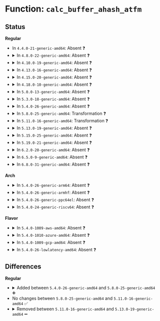 # Function: <code>calc_buffer_ahash_atfm</code>

## Status
<b>Regular</b>
<ul>
<li>
In <code>4.4.0-21-generic-amd64</code>: Absent ❓
</li>
<li>
<details>
<summary>In <code>4.8.0-22-generic-amd64</code>: Absent ❓</summary>

```json
{
  "name": "calc_buffer_ahash_atfm",
  "collision_type": "Unique Static",
  "inline_type": "Full",
  "funcs": [
    {
      "addr": 18446744071582861592,
      "name": "calc_buffer_ahash_atfm",
      "external": false,
      "loc": "security/integrity/ima/ima_crypto.c:522",
      "file": "security/integrity/ima/ima_crypto.c",
      "inline": "not declared, inlined",
      "caller_inline": [
        "security/integrity/ima/ima_crypto.c:ima_calc_buffer_hash"
      ],
      "caller_func": []
    }
  ],
  "symbols": []
}
```
</details>
</li>
<li>
<details>
<summary>In <code>4.10.0-19-generic-amd64</code>: Absent ❓</summary>

```json
{
  "name": "calc_buffer_ahash_atfm",
  "collision_type": "Unique Static",
  "inline_type": "Full",
  "funcs": [
    {
      "addr": 18446744071582958440,
      "name": "calc_buffer_ahash_atfm",
      "external": false,
      "loc": "security/integrity/ima/ima_crypto.c:524",
      "file": "security/integrity/ima/ima_crypto.c",
      "inline": "not declared, inlined",
      "caller_inline": [
        "security/integrity/ima/ima_crypto.c:ima_calc_buffer_hash"
      ],
      "caller_func": []
    }
  ],
  "symbols": []
}
```
</details>
</li>
<li>
<details>
<summary>In <code>4.13.0-16-generic-amd64</code>: Absent ❓</summary>

```json
{
  "name": "calc_buffer_ahash_atfm",
  "collision_type": "Unique Static",
  "inline_type": "Full",
  "funcs": [
    {
      "addr": 18446744071583008548,
      "name": "calc_buffer_ahash_atfm",
      "external": false,
      "loc": "security/integrity/ima/ima_crypto.c:524",
      "file": "security/integrity/ima/ima_crypto.c",
      "inline": "not declared, inlined",
      "caller_inline": [
        "security/integrity/ima/ima_crypto.c:ima_calc_buffer_hash"
      ],
      "caller_func": []
    }
  ],
  "symbols": []
}
```
</details>
</li>
<li>
<details>
<summary>In <code>4.15.0-20-generic-amd64</code>: Absent ❓</summary>

```json
{
  "name": "calc_buffer_ahash_atfm",
  "collision_type": "Unique Static",
  "inline_type": "Full",
  "funcs": [
    {
      "addr": 18446744071583173285,
      "name": "calc_buffer_ahash_atfm",
      "external": false,
      "loc": "security/integrity/ima/ima_crypto.c:512",
      "file": "security/integrity/ima/ima_crypto.c",
      "inline": "not declared, inlined",
      "caller_inline": [
        "security/integrity/ima/ima_crypto.c:ima_calc_buffer_hash"
      ],
      "caller_func": []
    }
  ],
  "symbols": []
}
```
</details>
</li>
<li>
<details>
<summary>In <code>4.18.0-10-generic-amd64</code>: Absent ❓</summary>

```json
{
  "name": "calc_buffer_ahash_atfm",
  "collision_type": "Unique Static",
  "inline_type": "Full",
  "funcs": [
    {
      "addr": 18446744071583379251,
      "name": "calc_buffer_ahash_atfm",
      "external": false,
      "loc": "security/integrity/ima/ima_crypto.c:514",
      "file": "security/integrity/ima/ima_crypto.c",
      "inline": "not declared, inlined",
      "caller_inline": [
        "security/integrity/ima/ima_crypto.c:ima_calc_buffer_hash"
      ],
      "caller_func": []
    }
  ],
  "symbols": []
}
```
</details>
</li>
<li>
<details>
<summary>In <code>5.0.0-13-generic-amd64</code>: Absent ❓</summary>

```json
{
  "name": "calc_buffer_ahash_atfm",
  "collision_type": "Unique Static",
  "inline_type": "Full",
  "funcs": [
    {
      "addr": 18446744071583498386,
      "name": "calc_buffer_ahash_atfm",
      "external": false,
      "loc": "security/integrity/ima/ima_crypto.c:528",
      "file": "security/integrity/ima/ima_crypto.c",
      "inline": "not declared, inlined",
      "caller_inline": [
        "security/integrity/ima/ima_crypto.c:ima_calc_buffer_hash"
      ],
      "caller_func": []
    }
  ],
  "symbols": []
}
```
</details>
</li>
<li>
<details>
<summary>In <code>5.3.0-18-generic-amd64</code>: Absent ❓</summary>

```json
{
  "name": "calc_buffer_ahash_atfm",
  "collision_type": "Unique Static",
  "inline_type": "Full",
  "funcs": [
    {
      "addr": 18446744071583685253,
      "name": "calc_buffer_ahash_atfm",
      "external": false,
      "loc": "security/integrity/ima/ima_crypto.c:523",
      "file": "security/integrity/ima/ima_crypto.c",
      "inline": "not declared, inlined",
      "caller_inline": [
        "security/integrity/ima/ima_crypto.c:ima_calc_buffer_hash"
      ],
      "caller_func": []
    }
  ],
  "symbols": []
}
```
</details>
</li>
<li>
<details>
<summary>In <code>5.4.0-26-generic-amd64</code>: Absent ❓</summary>

```json
{
  "name": "calc_buffer_ahash_atfm",
  "collision_type": "Unique Static",
  "inline_type": "Full",
  "funcs": [
    {
      "addr": 18446744071583792837,
      "name": "calc_buffer_ahash_atfm",
      "external": false,
      "loc": "security/integrity/ima/ima_crypto.c:531",
      "file": "security/integrity/ima/ima_crypto.c",
      "inline": "not declared, inlined",
      "caller_inline": [
        "security/integrity/ima/ima_crypto.c:ima_calc_buffer_hash"
      ],
      "caller_func": []
    }
  ],
  "symbols": []
}
```
</details>
</li>
<li>
<details>
<summary>In <code>5.8.0-25-generic-amd64</code>: Transformation ❓</summary>

```c
int calc_buffer_ahash_atfm(const void * buf, loff_t len, struct ima_digest_data * hash, struct crypto_ahash * tfm)
```

```json
{
  "name": "calc_buffer_ahash_atfm",
  "collision_type": "Unique Static",
  "inline_type": "No",
  "funcs": [
    {
      "addr": 0,
      "name": "calc_buffer_ahash_atfm",
      "external": false,
      "loc": "security/integrity/ima/ima_crypto.c:672",
      "file": "security/integrity/ima/ima_crypto.c",
      "inline": "seen, unknown",
      "caller_inline": [],
      "caller_func": [
        "security/integrity/ima/ima_crypto.c:ima_calc_buffer_hash"
      ]
    }
  ],
  "symbols": [
    {
      "addr": 18446744071584181968,
      "name": "calc_buffer_ahash_atfm",
      "section": ".text",
      "bind": "STB_LOCAL",
      "size": 613
    },
    {
      "addr": 18446744071584185677,
      "name": "calc_buffer_ahash_atfm.cold",
      "section": ".text",
      "bind": "STB_LOCAL",
      "size": 60
    }
  ]
}
```
</details>
</li>
<li>
<details>
<summary>In <code>5.11.0-16-generic-amd64</code>: Transformation ❓</summary>

```c
int calc_buffer_ahash_atfm(const void * buf, loff_t len, struct ima_digest_data * hash, struct crypto_ahash * tfm)
```

```json
{
  "name": "calc_buffer_ahash_atfm",
  "collision_type": "Unique Static",
  "inline_type": "No",
  "funcs": [
    {
      "addr": 0,
      "name": "calc_buffer_ahash_atfm",
      "external": false,
      "loc": "security/integrity/ima/ima_crypto.c:662",
      "file": "security/integrity/ima/ima_crypto.c",
      "inline": "seen, unknown",
      "caller_inline": [],
      "caller_func": [
        "security/integrity/ima/ima_crypto.c:ima_calc_buffer_hash"
      ]
    }
  ],
  "symbols": [
    {
      "addr": 18446744071584301200,
      "name": "calc_buffer_ahash_atfm",
      "section": ".text",
      "bind": "STB_LOCAL",
      "size": 613
    },
    {
      "addr": 18446744071591369809,
      "name": "calc_buffer_ahash_atfm.cold",
      "section": ".text",
      "bind": "STB_LOCAL",
      "size": 60
    }
  ]
}
```
</details>
</li>
<li>
<details>
<summary>In <code>5.13.0-19-generic-amd64</code>: Absent ❓</summary>

```json
{
  "name": "calc_buffer_ahash_atfm",
  "collision_type": "Unique Static",
  "inline_type": "Full",
  "funcs": [
    {
      "addr": 18446744071584338084,
      "name": "calc_buffer_ahash_atfm",
      "external": false,
      "loc": "security/integrity/ima/ima_crypto.c:662",
      "file": "security/integrity/ima/ima_crypto.c",
      "inline": "not declared, inlined",
      "caller_inline": [
        "security/integrity/ima/ima_crypto.c:ima_calc_buffer_hash"
      ],
      "caller_func": []
    }
  ],
  "symbols": []
}
```
</details>
</li>
<li>
<details>
<summary>In <code>5.15.0-25-generic-amd64</code>: Absent ❓</summary>

```json
{
  "name": "calc_buffer_ahash_atfm",
  "collision_type": "Unique Static",
  "inline_type": "Full",
  "funcs": [
    {
      "addr": 18446744071584726820,
      "name": "calc_buffer_ahash_atfm",
      "external": false,
      "loc": "security/integrity/ima/ima_crypto.c:662",
      "file": "security/integrity/ima/ima_crypto.c",
      "inline": "not declared, inlined",
      "caller_inline": [
        "security/integrity/ima/ima_crypto.c:ima_calc_buffer_hash"
      ],
      "caller_func": []
    }
  ],
  "symbols": []
}
```
</details>
</li>
<li>
<details>
<summary>In <code>5.19.0-21-generic-amd64</code>: Absent ❓</summary>

```json
{
  "name": "calc_buffer_ahash_atfm",
  "collision_type": "Unique Static",
  "inline_type": "Full",
  "funcs": [
    {
      "addr": 18446744071585402556,
      "name": "calc_buffer_ahash_atfm",
      "external": false,
      "loc": "security/integrity/ima/ima_crypto.c:663",
      "file": "security/integrity/ima/ima_crypto.c",
      "inline": "not declared, inlined",
      "caller_inline": [
        "security/integrity/ima/ima_crypto.c:ima_calc_buffer_hash"
      ],
      "caller_func": []
    }
  ],
  "symbols": []
}
```
</details>
</li>
<li>
<details>
<summary>In <code>6.2.0-20-generic-amd64</code>: Absent ❓</summary>

```json
{
  "name": "calc_buffer_ahash_atfm",
  "collision_type": "Unique Static",
  "inline_type": "Full",
  "funcs": [
    {
      "addr": 18446744071586156076,
      "name": "calc_buffer_ahash_atfm",
      "external": false,
      "loc": "security/integrity/ima/ima_crypto.c:663",
      "file": "security/integrity/ima/ima_crypto.c",
      "inline": "not declared, inlined",
      "caller_inline": [
        "security/integrity/ima/ima_crypto.c:ima_calc_buffer_hash"
      ],
      "caller_func": []
    }
  ],
  "symbols": []
}
```
</details>
</li>
<li>
<details>
<summary>In <code>6.5.0-9-generic-amd64</code>: Absent ❓</summary>

```json
{
  "name": "calc_buffer_ahash_atfm",
  "collision_type": "Unique Static",
  "inline_type": "Full",
  "funcs": [
    {
      "addr": 18446744071586394151,
      "name": "calc_buffer_ahash_atfm",
      "external": false,
      "loc": "security/integrity/ima/ima_crypto.c:663",
      "file": "security/integrity/ima/ima_crypto.c",
      "inline": "not declared, inlined",
      "caller_inline": [
        "security/integrity/ima/ima_crypto.c:ima_calc_buffer_hash"
      ],
      "caller_func": []
    }
  ],
  "symbols": []
}
```
</details>
</li>
<li>
<details>
<summary>In <code>6.8.0-31-generic-amd64</code>: Absent ❓</summary>

```json
{
  "name": "calc_buffer_ahash_atfm",
  "collision_type": "Unique Static",
  "inline_type": "Full",
  "funcs": [
    {
      "addr": 18446744071586658871,
      "name": "calc_buffer_ahash_atfm",
      "external": false,
      "loc": "security/integrity/ima/ima_crypto.c:663",
      "file": "security/integrity/ima/ima_crypto.c",
      "inline": "not declared, inlined",
      "caller_inline": [
        "security/integrity/ima/ima_crypto.c:ima_calc_buffer_hash"
      ],
      "caller_func": []
    }
  ],
  "symbols": []
}
```
</details>
</li>
</ul>
<b>Arch</b>
<ul>
<li>
<details>
<summary>In <code>5.4.0-26-generic-arm64</code>: Absent ❓</summary>

```json
{
  "name": "calc_buffer_ahash_atfm",
  "collision_type": "Unique Static",
  "inline_type": "Full",
  "funcs": [
    {
      "addr": 18446603336495596180,
      "name": "calc_buffer_ahash_atfm",
      "external": false,
      "loc": "security/integrity/ima/ima_crypto.c:531",
      "file": "security/integrity/ima/ima_crypto.c",
      "inline": "not declared, inlined",
      "caller_inline": [
        "security/integrity/ima/ima_crypto.c:ima_calc_buffer_hash"
      ],
      "caller_func": []
    }
  ],
  "symbols": []
}
```
</details>
</li>
<li>
<details>
<summary>In <code>5.4.0-26-generic-armhf</code>: Absent ❓</summary>

```json
{
  "name": "calc_buffer_ahash_atfm",
  "collision_type": "Unique Static",
  "inline_type": "Full",
  "funcs": [
    {
      "addr": 3228957116,
      "name": "calc_buffer_ahash_atfm",
      "external": false,
      "loc": "security/integrity/ima/ima_crypto.c:531",
      "file": "security/integrity/ima/ima_crypto.c",
      "inline": "not declared, inlined",
      "caller_inline": [
        "security/integrity/ima/ima_crypto.c:ima_calc_buffer_hash"
      ],
      "caller_func": []
    }
  ],
  "symbols": []
}
```
</details>
</li>
<li>
<details>
<summary>In <code>5.4.0-26-generic-ppc64el</code>: Absent ❓</summary>

```json
{
  "name": "calc_buffer_ahash_atfm",
  "collision_type": "Unique Static",
  "inline_type": "Full",
  "funcs": [
    {
      "addr": 13835058055289699656,
      "name": "calc_buffer_ahash_atfm",
      "external": false,
      "loc": "security/integrity/ima/ima_crypto.c:531",
      "file": "security/integrity/ima/ima_crypto.c",
      "inline": "not declared, inlined",
      "caller_inline": [
        "security/integrity/ima/ima_crypto.c:ima_calc_buffer_hash"
      ],
      "caller_func": []
    }
  ],
  "symbols": []
}
```
</details>
</li>
<li>
<details>
<summary>In <code>5.4.0-24-generic-riscv64</code>: Absent ❓</summary>

```json
{
  "name": "calc_buffer_ahash_atfm",
  "collision_type": "Unique Static",
  "inline_type": "Full",
  "funcs": [
    {
      "addr": 18446743936274759476,
      "name": "calc_buffer_ahash_atfm",
      "external": false,
      "loc": "security/integrity/ima/ima_crypto.c:531",
      "file": "security/integrity/ima/ima_crypto.c",
      "inline": "not declared, inlined",
      "caller_inline": [
        "security/integrity/ima/ima_crypto.c:ima_calc_buffer_hash"
      ],
      "caller_func": []
    }
  ],
  "symbols": []
}
```
</details>
</li>
</ul>
<b>Flavor</b>
<ul>
<li>
<details>
<summary>In <code>5.4.0-1009-aws-amd64</code>: Absent ❓</summary>

```json
{
  "name": "calc_buffer_ahash_atfm",
  "collision_type": "Unique Static",
  "inline_type": "Full",
  "funcs": [
    {
      "addr": 18446744071583761573,
      "name": "calc_buffer_ahash_atfm",
      "external": false,
      "loc": "security/integrity/ima/ima_crypto.c:531",
      "file": "security/integrity/ima/ima_crypto.c",
      "inline": "not declared, inlined",
      "caller_inline": [
        "security/integrity/ima/ima_crypto.c:ima_calc_buffer_hash"
      ],
      "caller_func": []
    }
  ],
  "symbols": []
}
```
</details>
</li>
<li>
<details>
<summary>In <code>5.4.0-1010-azure-amd64</code>: Absent ❓</summary>

```json
{
  "name": "calc_buffer_ahash_atfm",
  "collision_type": "Unique Static",
  "inline_type": "Full",
  "funcs": [
    {
      "addr": 18446744071583698629,
      "name": "calc_buffer_ahash_atfm",
      "external": false,
      "loc": "security/integrity/ima/ima_crypto.c:531",
      "file": "security/integrity/ima/ima_crypto.c",
      "inline": "not declared, inlined",
      "caller_inline": [
        "security/integrity/ima/ima_crypto.c:ima_calc_buffer_hash"
      ],
      "caller_func": []
    }
  ],
  "symbols": []
}
```
</details>
</li>
<li>
<details>
<summary>In <code>5.4.0-1009-gcp-amd64</code>: Absent ❓</summary>

```json
{
  "name": "calc_buffer_ahash_atfm",
  "collision_type": "Unique Static",
  "inline_type": "Full",
  "funcs": [
    {
      "addr": 18446744071583745333,
      "name": "calc_buffer_ahash_atfm",
      "external": false,
      "loc": "security/integrity/ima/ima_crypto.c:531",
      "file": "security/integrity/ima/ima_crypto.c",
      "inline": "not declared, inlined",
      "caller_inline": [
        "security/integrity/ima/ima_crypto.c:ima_calc_buffer_hash"
      ],
      "caller_func": []
    }
  ],
  "symbols": []
}
```
</details>
</li>
<li>
<details>
<summary>In <code>5.4.0-26-lowlatency-amd64</code>: Absent ❓</summary>

```json
{
  "name": "calc_buffer_ahash_atfm",
  "collision_type": "Unique Static",
  "inline_type": "Full",
  "funcs": [
    {
      "addr": 18446744071583846277,
      "name": "calc_buffer_ahash_atfm",
      "external": false,
      "loc": "security/integrity/ima/ima_crypto.c:531",
      "file": "security/integrity/ima/ima_crypto.c",
      "inline": "not declared, inlined",
      "caller_inline": [
        "security/integrity/ima/ima_crypto.c:ima_calc_buffer_hash"
      ],
      "caller_func": []
    }
  ],
  "symbols": []
}
```
</details>
</li>
</ul>

## Differences
<b>Regular</b>
<ul>
<li>
<details>
<summary>Added between <code>5.4.0-26-generic-amd64</code> and <code>5.8.0-25-generic-amd64</code> ➕</summary>

```c
int calc_buffer_ahash_atfm(const void * buf, loff_t len, struct ima_digest_data * hash, struct crypto_ahash * tfm)
```
</details>
</li>
<li>
No changes between <code>5.8.0-25-generic-amd64</code> and <code>5.11.0-16-generic-amd64</code> ✅
</li>
<li>
<details>
<summary>Removed between <code>5.11.0-16-generic-amd64</code> and <code>5.13.0-19-generic-amd64</code> ➖</summary>

```c
int calc_buffer_ahash_atfm(const void * buf, loff_t len, struct ima_digest_data * hash, struct crypto_ahash * tfm)
```
</details>
</li>
</ul>
